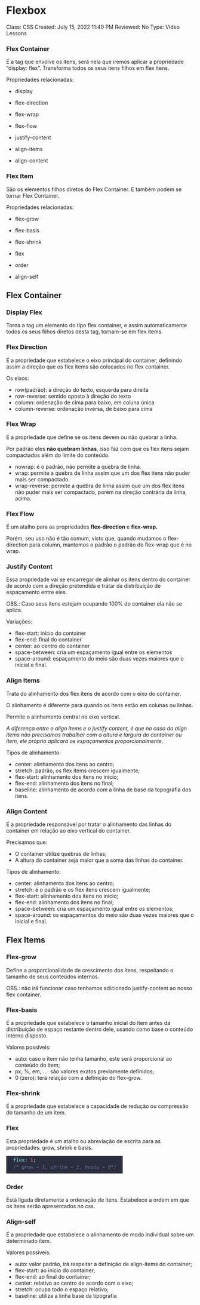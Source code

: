 # Flexbox

Class: CSS
Created: July 15, 2022 11:40 PM
Reviewed: No
Type: Video Lessons

### Flex Container

É a tag que envolve os itens, será nela que iremos aplicar a propriedade “display: flex”. Transforma todos os seus itens filhos em flex itens.

Propriedades relacionadas:

- display
- flex-direction
- flex-wrap
- flex-flow

- justify-content
- align-items
- align-content

### Flex Item

São os elementos filhos diretos do Flex Container. E também podem se tornar Flex Container.

Propriedades relacionadas:

- flex-grow
- flex-basis
- flex-shrink

- flex
- order
- align-self

## Flex Container

### Display Flex

Torna a tag um elemento do tipo flex container, e assim automaticamente todos os seus filhos diretos desta tag, tornam-se em flex items.

### Flex Direction

É a propriedade que estabelece o eixo principal do container, definindo assim a direção que os flex items são colocados no flex container.

Os eixos:

- row(padrão): à direção do texto, esquerda para direita
- row-reverse: sentido oposto à direção do texto
- column: ordenação de cima para baixo, em coluna única
- column-reverse: ordenação inversa, de baixo para cima

### Flex Wrap

É a propriedade que define se os itens devem ou não quebrar a linha.

Por padrão eles **não quebram linhas**, isso faz com que os flex itens sejam compactados além do limite do conteúdo.

- nowrap: é o padrão, não permite a quebra de linha.
- wrap: permite a quebra de linha assim que um dos flex itens não puder mais ser compactado.
- wrap-reverse: permite a quebra de linha assim que um dos flex itens não puder mais ser compactado, porém na direção contrária da linha, acima.

### Flex Flow

É um atalho para as propriedades **flex-direction** e **flex-wrap.**

Porém, seu uso não é tão comum, visto que, quando mudamos o flex-direction para column, mantemos o padrão o padrão do flex-wrap que é no wrap.

### Justify Content

Essa propriedade vai se encarregar de alinhar os itens dentro do container de acordo com a direção pretendida e tratar da distribuição de espaçamento entre eles.

OBS.: Caso seus itens estejam ocupando 100% do container ela não se aplica.

Variações:

- flex-start: início do container
- flex-end: final do container
- center: ao centro do container
- space-between: cria um espaçamento igual entre os elementos
- space-around: espaçamento do meio são duas vezes maiores que o inicial e final.

### Align Items

Trata do alinhamento dos flex itens de acordo com o eixo do container.

O alinhamento é diferente para quando os itens estão em colunas ou linhas.

Permite o alinhamento central no eixo vertical.

*A diferença entre o align items e o justify content, é que no caso do align items não precisamos trabalhar com a altura e largura do container ou item, ele próprio aplicará os espaçamentos proporcionalmente.*

Tipos de alinhamento:

- center: alinhamento dos itens ao centro;
- stretch: padrão, os flex items crescem igualmente;
- flex-start: alinhamento dos itens no início;
- flex-end: alinhamento dos itens no final;
- baseline: alinhamento de acordo com a linha de base da topografia dos itens.

### Align Content

É a propriedade responsável por tratar o alinhamento das linhas do container em relação ao eixo vertical do container.

Precisamos que:

- O container utilize quebras de linhas;
- A altura do container seja maior que a soma das linhas do container.

Tipos de alinhamento:

- center: alinhamento dos itens ao centro;
- stretch: é o padrão e os flex itens crescem igualmente;
- flex-start: alinhamento dos itens no início;
- flex-end: alinhamento dos itens no final;
- space-between: cria um espaçamento igual entre os elementos;
- space-around: os espaçamentos do meio são duas vezes maiores que o inicial e final.

## Flex Items

### Flex-grow

Define a proporcionalidade de crescimento dos itens, respeitando o tamanho de seus conteúdos internos.

OBS.: não irá funcionar caso tenhamos adicionado justify-content ao nosso flex container.

### Flex-basis

É a propriedade que estabelece o tamanho inicial do item antes da distribuição de espaço restante dentro dele, usando como base o conteúdo interno disposto.

Valores possíveis:

- auto: caso o item não tenha tamanho, este será proporcional ao conteúdo do item;
- px, %, em, …: são valores exatos previamente definidos;
- 0 (zero): terá relação com a definição do flex-grow.

### Flex-shrink

É a propriedade que estabelece a capacidade de redução ou compressão do tamanho de um item.

### Flex

Esta propriedade é um atalho ou abreviação de escrita para as propriedades: grow, shrink e basis.

![Untitled](img/flex.png)

### Order

Está ligada diretamente a ordenação de itens. Estabelece a ordem em que os itens serão apresentados no css.

### Align-self

É a propriedade que estabelece o alinhamento de modo individual sobre um determinado item.

Valores possíveis:

- auto: valor padrão, irá respeitar a definição de align-items do container;
- flex-start: ao início do container;
- flex-end: ao final do container;
- center: relativo ao centro de acordo com o eixo;
- stretch: ocupa todo o espaço relativo;
- baseline: utiliza a linha base da tipografia